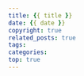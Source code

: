 ```yaml
---
title: {{ title }}
date: {{ date }}
copyright: true
related_posts: true
tags:
categories:
top: true
---
```


